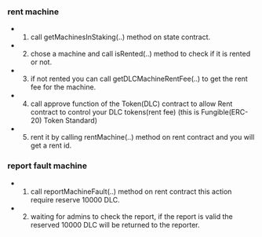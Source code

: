 ### rent machine
- 1. call getMachinesInStaking(..) method on state contract.
- 2. chose a machine and call isRented(..) method to check if it is rented or not.
- 3. if not rented you can call getDLCMachineRentFee(..) to get the rent fee for the machine.
- 4. call approve function of the Token(DLC) contract to allow Rent contract to control your DLC tokens(rent fee) (this is Fungible(ERC-20) Token Standard)
- 5. rent it by calling rentMachine(..) method on rent contract and you will get a rent id.


### report fault machine
- 1. call reportMachineFault(..) method on rent contract this action require reserve 10000 DLC.
- 2. waiting for admins to check the report, if the report is valid the reserved 10000 DLC will be returned to the reporter.